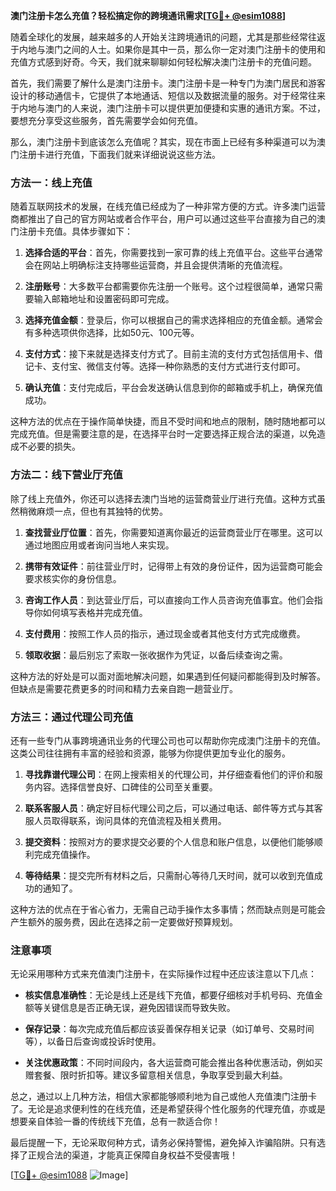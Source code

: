 **澳门注册卡怎么充值？轻松搞定你的跨境通讯需求[[TG💪+ @esim1088](https://t.me/s/esim1088)]**

随着全球化的发展，越来越多的人开始关注跨境通讯的问题，尤其是那些经常往返于内地与澳门之间的人士。如果你是其中一员，那么你一定对澳门注册卡的使用和充值方式感到好奇。今天，我们就来聊聊如何轻松解决澳门注册卡的充值问题。

首先，我们需要了解什么是澳门注册卡。澳门注册卡是一种专门为澳门居民和游客设计的移动通信卡，它提供了本地通话、短信以及数据流量的服务。对于经常往来于内地与澳门的人来说，澳门注册卡可以提供更加便捷和实惠的通讯方案。不过，要想充分享受这些服务，首先需要学会如何充值。

那么，澳门注册卡到底该怎么充值呢？其实，现在市面上已经有多种渠道可以为澳门注册卡进行充值，下面我们就来详细说说这些方法。

### 方法一：线上充值

随着互联网技术的发展，在线充值已经成为了一种非常方便的方式。许多澳门运营商都推出了自己的官方网站或者合作平台，用户可以通过这些平台直接为自己的澳门注册卡充值。具体步骤如下：

1. **选择合适的平台**：首先，你需要找到一家可靠的线上充值平台。这些平台通常会在网站上明确标注支持哪些运营商，并且会提供清晰的充值流程。
   
2. **注册账号**：大多数平台都需要你先注册一个账号。这个过程很简单，通常只需要输入邮箱地址和设置密码即可完成。

3. **选择充值金额**：登录后，你可以根据自己的需求选择相应的充值金额。通常会有多种选项供你选择，比如50元、100元等。

4. **支付方式**：接下来就是选择支付方式了。目前主流的支付方式包括信用卡、借记卡、支付宝、微信支付等。选择一种你熟悉的支付方式进行支付即可。

5. **确认充值**：支付完成后，平台会发送确认信息到你的邮箱或手机上，确保充值成功。

这种方法的优点在于操作简单快捷，而且不受时间和地点的限制，随时随地都可以完成充值。但是需要注意的是，在选择平台时一定要选择正规合法的渠道，以免造成不必要的损失。

### 方法二：线下营业厅充值

除了线上充值外，你还可以选择去澳门当地的运营商营业厅进行充值。这种方式虽然稍微麻烦一点，但也有其独特的优势。

1. **查找营业厅位置**：首先，你需要知道离你最近的运营商营业厅在哪里。这可以通过地图应用或者询问当地人来实现。

2. **携带有效证件**：前往营业厅时，记得带上有效的身份证件，因为运营商可能会要求核实你的身份信息。

3. **咨询工作人员**：到达营业厅后，可以直接向工作人员咨询充值事宜。他们会指导你如何填写表格并完成充值。

4. **支付费用**：按照工作人员的指示，通过现金或者其他支付方式完成缴费。

5. **领取收据**：最后别忘了索取一张收据作为凭证，以备后续查询之需。

这种方法的好处是可以面对面地解决问题，如果遇到任何疑问都能得到及时解答。但缺点是需要花费更多的时间和精力去亲自跑一趟营业厅。

### 方法三：通过代理公司充值

还有一些专门从事跨境通讯业务的代理公司也可以帮助你完成澳门注册卡的充值。这类公司往往拥有丰富的经验和资源，能够为你提供更加专业化的服务。

1. **寻找靠谱代理公司**：在网上搜索相关的代理公司，并仔细查看他们的评价和服务内容。选择信誉良好、口碑佳的公司至关重要。

2. **联系客服人员**：确定好目标代理公司之后，可以通过电话、邮件等方式与其客服人员取得联系，询问具体的充值流程及相关费用。

3. **提交资料**：按照对方的要求提交必要的个人信息和账户信息，以便他们能够顺利完成充值操作。

4. **等待结果**：提交完所有材料之后，只需耐心等待几天时间，就可以收到充值成功的通知了。

这种方法的优点在于省心省力，无需自己动手操作太多事情；然而缺点则是可能会产生额外的服务费，因此在选择之前一定要做好预算规划。

### 注意事项

无论采用哪种方式来充值澳门注册卡，在实际操作过程中还应该注意以下几点：

- **核实信息准确性**：无论是线上还是线下充值，都要仔细核对手机号码、充值金额等关键信息是否正确无误，避免因错误而导致失败。
  
- **保存记录**：每次完成充值后都应该妥善保存相关记录（如订单号、交易时间等），以备日后查询或投诉时使用。

- **关注优惠政策**：不同时间段内，各大运营商可能会推出各种优惠活动，例如买赠套餐、限时折扣等。建议多留意相关信息，争取享受到最大利益。

总之，通过以上几种方法，相信大家都能够顺利地为自己或他人充值澳门注册卡了。无论是追求便利性的在线充值，还是希望获得个性化服务的代理充值，亦或是想要亲自体验一番的传统线下充值，总有一款适合你！

最后提醒一下，无论采取何种方式，请务必保持警惕，避免掉入诈骗陷阱。只有选择了正规合法的渠道，才能真正保障自身权益不受侵害哦！

[[TG💪+ @esim1088](https://t.me/s/esim1088) ![Image](https://i.postimg.cc/4NQfJmqS/Snipaste-2025-05-13-00-14-12.png)]